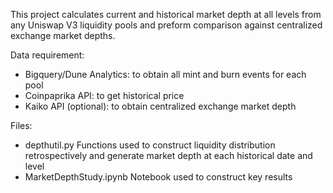 

This project calculates current and historical market depth at all levels from any Uniswap V3 liquidity pools and preform comparison against centralized exchange market depths.


Data requirement:
 - Bigquery/Dune Analytics: to obtain all mint and burn events for each pool
 - Coinpaprika API: to get historical price
 - Kaiko API (optional): to obtain centralized exchange market depth



Files:
 - depthutil.py  Functions used to construct liquidity distribution retrospectively and generate market depth at each historical date and level
 - MarketDepthStudy.ipynb  Notebook used to construct key results
